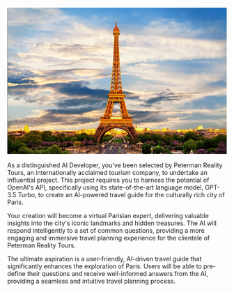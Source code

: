 ![eiffel-tower](images/eiffel-tower.png)

As a distinguished AI Developer, you've been selected by Peterman Reality Tours, an internationally acclaimed tourism company, to undertake an influential project. This project requires you to harness the potential of OpenAI's API, specifically using its state-of-the-art language model, GPT-3.5 Turbo, to create an AI-powered travel guide for the culturally rich city of Paris.

Your creation will become a virtual Parisian expert, delivering valuable insights into the city's iconic landmarks and hidden treasures. The AI will respond intelligently to a set of common questions, providing a more engaging and immersive travel planning experience for the clientele of Peterman Reality Tours.

The ultimate aspiration is a user-friendly, AI-driven travel guide that significantly enhances the exploration of Paris. Users will be able to pre-define their questions and receive well-informed answers from the AI, providing a seamless and intuitive travel planning process.